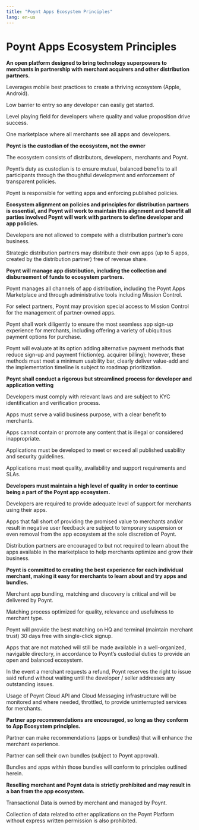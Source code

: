 ```yaml
---
title: "Poynt Apps Ecosystem Principles"
lang: en-us
---
```

# Poynt Apps Ecosystem Principles
**An open platform designed to bring technology superpowers to merchants in partnership with merchant acquirers and other distribution partners.**

Leverages mobile best practices to create a thriving  ecosystem (Apple, Android).

Low barrier to entry so any developer can easily get started.

Level playing field for developers where quality and value proposition drive success.

One marketplace where all merchants see all apps and developers.

**Poynt is the custodian of the ecosystem, not the owner**

The ecosystem consists of distributors, developers, merchants and Poynt.

Poynt’s duty as custodian is to ensure mutual, balanced benefits to all participants through the thoughtful development and enforcement of transparent policies.

Poynt is responsible for vetting apps and enforcing published policies.

**Ecosystem alignment on policies and principles for distribution partners is essential, and Poynt will work to maintain this alignment and benefit all parties involved
Poynt will work with partners to define developer and app policies.**

Developers are not allowed to compete with a distribution partner’s core business.

Strategic distribution partners may distribute their own apps (up to 5 apps, created by the distribution partner) free of revenue share.

**Poynt will manage app distribution, including the collection and disbursement of funds to ecosystem partners.**

Poynt manages all channels of app distribution, including the Poynt Apps Marketplace and through administrative tools including Mission Control.

For select partners, Poynt may provision special access to Mission Control for the management of partner-owned apps.

Poynt shall work diligently to ensure the most seamless app sign-up experience for merchants, including offering a variety of ubiquitous payment options for purchase.

Poynt will evaluate at its option adding alternative payment methods that reduce sign-up and payment friction(eg. acquirer billing); however, these methods must meet a minimum usability bar, clearly deliver value-add and the implementation timeline is subject to roadmap prioritization.

**Poynt shall conduct a rigorous but streamlined process for developer and application vetting**

Developers must comply with relevant laws and are subject to KYC identification and verification process.

Apps must serve a valid business purpose, with a clear benefit to merchants.

Apps cannot contain or promote any content that is illegal or considered inappropriate.

Applications must be developed to meet or exceed all published usability and security guidelines.

Applications must meet quality, availability and support requirements and SLAs.

**Developers must maintain a high level of quality in order to continue being a part of the Poynt app ecosystem.**

Developers are required to provide adequate level of support for merchants using their apps.

Apps that fall short of providing the promised value to merchants and/or result in negative user feedback are subject to temporary suspension or even  removal from the app ecosystem at the sole discretion of Poynt.

Distribution partners are encouraged to but not required to learn about the apps available in the marketplace to help merchants optimize and grow their business.

**Poynt is committed to creating the best experience for each individual merchant, making it easy for merchants to learn about and try apps and bundles.**

Merchant app bundling, matching and discovery is critical and will be delivered by Poynt.

Matching process optimized for quality, relevance and usefulness to merchant type.

Poynt will provide the best matching on HQ and terminal  (maintain merchant trust) 30 days free with single-click signup.

Apps that are not matched will still be made available in a well-organized, navigable directory, in accordance to Poynt’s custodial duties to provide an open and balanced ecosystem.

In the event a merchant requests a refund, Poynt reserves the right to issue said refund without waiting until the developer / seller addresses any outstanding issues.

Usage of Poynt Cloud API and Cloud Messaging infrastructure will be monitored and where needed, throttled, to provide uninterrupted services for merchants.

**Partner app recommendations are encouraged, so long as they conform to App Ecosystem principles.**

Partner can make recommendations (apps or bundles) that will enhance the merchant experience.

Partner can sell their own bundles (subject to Poynt approval).

Bundles and apps within those bundles will conform to principles outlined herein.

**Reselling merchant and Poynt data is strictly prohibited and may result in a ban from the app ecosystem.**

Transactional Data is owned by merchant and managed by Poynt.

Collection of data related to other applications on the Poynt Platform without express written permission is also prohibited.
